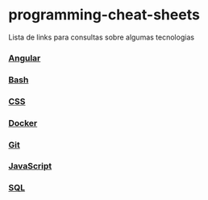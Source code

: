 # programming-cheat-sheets
Lista de links para consultas sobre algumas tecnologias
### [Angular](https://angular.io/guide/cheatsheet)
### [Bash](https://devhints.io/bash)
### [CSS](https://htmlcheatsheet.com/css/)
### [Docker](https://dockerlabs.collabnix.com/docker/cheatsheet/)
### [Git](https://cheatography.com/itsellej/cheat-sheets/git-commands/)
### [JavaScript](https://htmlcheatsheet.com/js/)

### [SQL](https://www.sqltutorial.org/sql-cheat-sheet/)
